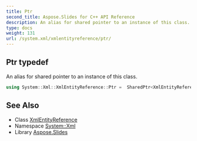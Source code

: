 ```yaml
---
title: Ptr
second_title: Aspose.Slides for C++ API Reference
description: An alias for shared pointer to an instance of this class.
type: docs
weight: 131
url: /system.xml/xmlentityreference/ptr/
---
```

## Ptr typedef


An alias for shared pointer to an instance of this class.

```cpp
using System::Xml::XmlEntityReference::Ptr =  SharedPtr<XmlEntityReference>
```

## See Also

* Class [XmlEntityReference](../)
* Namespace [System::Xml](../../)
* Library [Aspose.Slides](../../../)